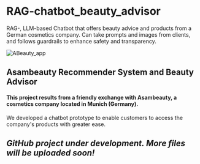 # RAG-chatbot_beauty_advisor
RAG-, LLM-based Chatbot that offers beauty advice and products from a German cosmetics company. Can take prompts and images from clients, and follows guardrails to enhance safety and transparency.

![ABeauty_app](https://github.com/user-attachments/assets/ebd34246-7eeb-4217-b246-3dd009728484)


## Asambeauty Recommender System and Beauty Advisor
#### This project results from a friendly exchange with Asambeauty, a cosmetics company located in Munich (Germany). 

We developed a chatbot prototype to enable customers to access the company's products with greater ease. 


## *GitHub project under development. More files will be uploaded soon!*









